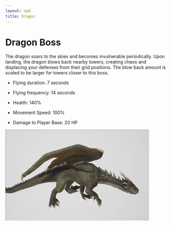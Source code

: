 ```yaml
---
layout: spd
title: Dragon
---
```


# Dragon Boss

The dragon soars to the skies and becomes invulnerable periodically. Upon landing, the dragon blows back nearby towers, creating chaos and displacing your defenses from their grid positions. The blow back amount is scaled to be larger for towers closer to this boss.

* Flying duration: 7 seconds

* Flying frequency: 14 seconds

* Health: 140%

* Movement Speed: 100%

* Damage to Player Base: 20 HP

<img src="/assets/images/spd/enemy-dragon.gif" width="449" height="283">
